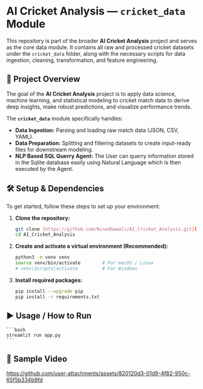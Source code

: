 # AI Cricket Analysis — `cricket_data` Module

This repository is part of the broader **AI Cricket Analysis** project and serves as the core data module. It contains all raw and processed cricket datasets under the `cricket_data` folder, along with the necessary scripts for data ingestion, cleaning, transformation, and feature engineering.


## 🎯 Project Overview

The goal of the **AI Cricket Analysis** project is to apply data science, machine learning, and statistical modeling to cricket match data to derive deep insights, make robust predictions, and visualize performance trends.

The **`cricket_data`** module specifically handles:
* **Data Ingestion:** Parsing and loading raw match data (JSON, CSV, YAML).
* **Data Preparation:** Splitting and filtering datasets to create input-ready files for downstream modeling.
* **NLP Based SQL Querry Agent:** The User can querry information stored in the Sqlite database easily using Natural Language which is then executed by the Agent.
  
## 🛠 Setup & Dependencies

To get started, follow these steps to set up your environment:

1.  **Clone the repository:**
    ```bash
    git clone [https://github.com/NinadGawali/AI_Cricket_Analysis.git](https://github.com/NinadGawali/AI_Cricket_Analysis.git)
    cd AI_Cricket_Analysis
    ```

2.  **Create and activate a virtual environment (Recommended):**
    ```bash
    python3 -m venv venv
    source venv/bin/activate        # For macOS / Linux
    # venv\Scripts\activate         # For Windows
    ```

3.  **Install required packages:**
    ```bash
    pip install --upgrade pip
    pip install -r requirements.txt
    ```
## ▶️ Usage / How to Run

    ```bash
    streamlit run app.py
    ```

## 🎥 Sample Video


https://github.com/user-attachments/assets/820120d3-01d9-4f82-950c-65f5b334b9fd

